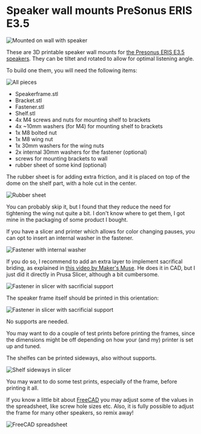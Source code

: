 # Speaker wall mounts PreSonus ERIS E3.5

![Mounted on wall with speaker](https://raw.githubusercontent.com/funkyfourier/eris35-speakermount/master/images/speakermount-on-wall_small.jpg)

These are 3D printable speaker wall mounts for [the Presonus ERIS E3.5 speakers](https://www.presonus.com/products/Eris-E35). They can be tiltet and rotated to allow for optimal listening angle.

To build one them, you will need the following items:

![All pieces](https://raw.githubusercontent.com/funkyfourier/eris35-speakermount/master/images/speakermount-all-pieces_small.jpg)

* Speakerframe.stl
* Bracket.stl
* Fastener.stl
* Shelf.stl
* 4x M4 screws and nuts for mounting shelf to brackets
* 4x ~10mm washers (for M4) for mounting shelf to brackets
* 1x M8 bolted nut
* 1x M8 wing nut
* 1x 30mm washers for the wing nuts
* 2x internal 30mm washers for the fastener (optional)
* screws for mounting brackets to wall
* rubber sheet of some kind (optional)

The rubber sheet is for adding extra friction, and it is placed on top of the dome on the shelf part, with a hole cut in the center.

![Rubber sheet](https://raw.githubusercontent.com/funkyfourier/eris35-speakermount/master/images/speakermount-shelf-with-rubber-sheet_small.jpg)

You can probably skip it, but I found that they reduce the need for tightening the wing nut quite a bit. I don't know where to get them, I got mine in the packaging of some product I bought.

If you have a slicer and printer which allows for color changing pauses, you can opt to insert an internal washer in the fastener. 

![Fastener with internal washer](https://raw.githubusercontent.com/funkyfourier/eris35-speakermount/master/images/speakermount-fastener_small.jpg)

If you do so, I recommend to add an extra layer to implement sacrifical briding, as explained in [this video by Maker's Muse](https://youtu.be/RPijCjz9G1w?t=117). He does it in CAD, but I just did it directly in Prusa Slicer, although a bit cumbersome. 

![Fastener in slicer with sacrificial support](https://raw.githubusercontent.com/funkyfourier/eris35-speakermount/master/images/speakermount-fastener-slicer.png)

The speaker frame itself should be printed in this orientation:

![Fastener in slicer with sacrificial support](https://raw.githubusercontent.com/funkyfourier/eris35-speakermount/master/images/speakermount-frame-slicer.png)

No supports are needed. 

You may want to do a couple of test prints before printing the frames, since the dimensions might be off depending on how your (and my) printer is set up and tuned.

The shelfes can be printed sideways, also without supports.

![Shelf sideways in slicer](https://raw.githubusercontent.com/funkyfourier/eris35-speakermount/master/images/speakermount-shelf-slicer.png)

You may want to do some test prints, especially of the frame, before printing it all.

If you know a little bit about [FreeCAD](https://www.freecadweb.org/) you may adjust some of the values in the spreadsheet, like screw hole sizes etc. Also, it is fully possible to adjust the frame for many other speakers, so remix away!

![FreeCAD spreadsheet](https://raw.githubusercontent.com/funkyfourier/eris35-speakermount/master/images/speakermount-freecad-spreadsheet.png)
